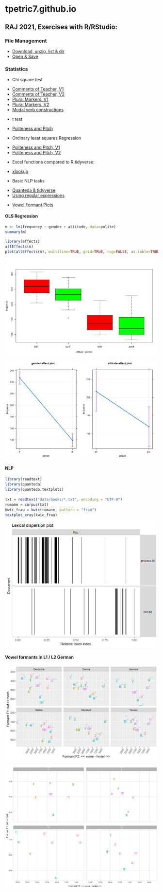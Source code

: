 # tpetric7.github.io

## RAJ 2021, Exercises with R/RStudio:

### File Management 
- [Download, unzip, list & dir](docs/download_unzip_list_dir.md)
- [Open & Save](docs/Odpiranje_in_shranjevanje.md)

### Statistics
* Chi square test
- [Comments of Teacher, V1](docs/kommentare_chisq.md)
- [Comments of Teacher, V2](docs/kommentare_chisq.R)
- [Plural Markers, V1](docs/plural_chisq1.md)
- [Plural Markers, V2](docs/plural_chisq2.md)
- [Modal verb constructions](docs/Modalkonstruktionen_chisq3.md)

* t test
- [Politeness and Pitch](docs/t_preskus.md)

* Ordinary least squares Regression
- [Politeness and Pitch, V1](docs/politeness.md)
- [Politeness and Pitch, V2](docs/Politeness.R)

* Excel functions compared to R tidyverse: 
- [xlookup](docs/Excel_vs_R.md)

* Basic NLP tasks
- [Quanteda & tidyverse](docs/Sawyer_Prozess.md)
- [Using regular expressions](docs/Regex_in_quanteda.md)

* [Vowel Formant Plots](docs/S03_Vokalformanten_Dauer.md)

#### OLS Regression

``` r
m <- lm(frequency ~ gender + attitude, data=polite)
summary(m)
```

``` r
library(effects)
allEffects(m)
plot(allEffects(m), multiline=TRUE, grid=TRUE, rug=FALSE, as.table=TRUE)
```

![Plot 1](pictures/politeness_boxplot.jpg)

![Plot 2](pictures/politeness_lineplot.jpg)

#### NLP

``` r
library(readtext)
library(quanteda)
library(quanteda.textplots)

txt = readtext("data/books/*.txt", encoding = "UTF-8")
romane = corpus(txt)
kwic_frau = kwic(romane, pattern = "frau")
textplot_xray(kwic_frau)
```

![Plot 3](pictures/kwic_xray_frau.png)

#### Vowel formants in L1 / L2 German

![Plot 4](pictures/messungen_tp_vokalformanten_ipa.jpg) 

![Plot 5](pictures/vokalformanten_interaktiv_l1_l2_lang_kurz.png)
